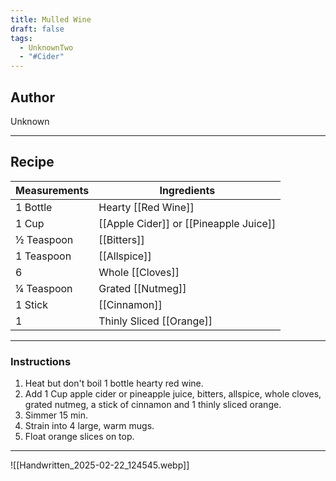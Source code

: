 ```yaml
---
title: Mulled Wine
draft: false
tags:
  - UnknownTwo
  - "#Cider"
---
```

## Author
Unknown
___
## Recipe

| Measurements | Ingredients               |
| :----------- | ------------------------- |
| 1 Bottle            | Hearty [[Red Wine]]          |
| 1 Cup               | [[Apple Cider]] or [[Pineapple Juice]] |
| ½ Teaspoon            | [[Bitters]]                   |
| 1 Teaspoon            | [[Allspice]]                  |
| 6                   | Whole [[Cloves]]              |
| ¼ Teaspoon            | Grated [[Nutmeg]]            |
| 1 Stick             | [[Cinnamon]]                 |
| 1                   | Thinly Sliced [[Orange]]      |
___
### Instructions
1.  Heat but don't boil 1 bottle hearty red wine.
2.  Add 1 Cup apple cider or pineapple juice, bitters, allspice, whole cloves, grated nutmeg, a stick of cinnamon and 1 thinly sliced orange.
3.  Simmer 15 min.
4.  Strain into 4 large, warm mugs.
5.  Float orange slices on top.
___
![[Handwritten_2025-02-22_124545.webp]]